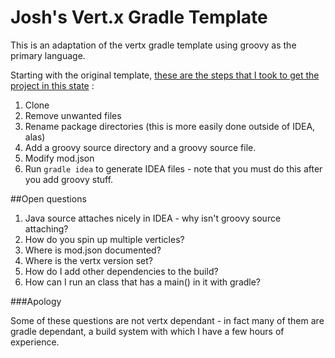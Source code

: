 # Josh's Vert.x Gradle Template

This is an adaptation of the vertx gradle template using groovy as the primary language.

Starting with the original template, [these are the steps that I took to get the project in this state](https://github.com/javajosh/vertx-gradle-template/commits/master) :

1. Clone
2. Remove unwanted files
3. Rename package directories (this is more easily done outside of IDEA, alas)
4. Add a groovy source directory and a groovy source file.
5. Modify mod.json
6. Run `gradle idea` to generate IDEA files - note that you must do this after you add groovy stuff.

##Open questions

1. Java source attaches nicely in IDEA - why isn't groovy source attaching?
2. How do you spin up multiple verticles?
3. Where is mod.json documented?
4. Where is the vertx version set?
5. How do I add other dependencies to the build?
6. How can I run an class that has a main() in it with gradle?

###Apology

Some of these questions are not vertx dependant - in fact many of them are gradle dependant, a build system with which I have a few hours of experience.

